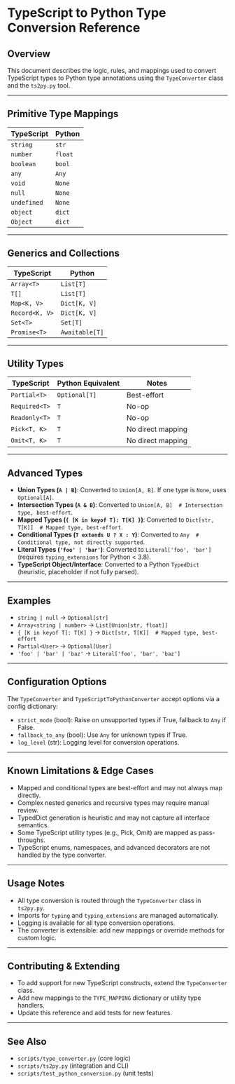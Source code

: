 # TypeScript to Python Type Conversion Reference

## Overview
This document describes the logic, rules, and mappings used to convert TypeScript types to Python type annotations using the `TypeConverter` class and the `ts2py.py` tool.

---

## Primitive Type Mappings
| TypeScript      | Python    |
|----------------|-----------|
| `string`       | `str`     |
| `number`       | `float`   |
| `boolean`      | `bool`    |
| `any`          | `Any`     |
| `void`         | `None`    |
| `null`         | `None`    |
| `undefined`    | `None`    |
| `object`       | `dict`    |
| `Object`       | `dict`    |

---

## Generics and Collections
| TypeScript         | Python           |
|-------------------|------------------|
| `Array<T>`        | `List[T]`        |
| `T[]`             | `List[T]`        |
| `Map<K, V>`       | `Dict[K, V]`     |
| `Record<K, V>`    | `Dict[K, V]`     |
| `Set<T>`          | `Set[T]`         |
| `Promise<T>`      | `Awaitable[T]`   |

---

## Utility Types
| TypeScript         | Python Equivalent         | Notes                       |
|-------------------|-------------------------|-----------------------------|
| `Partial<T>`      | `Optional[T]`           | Best-effort                 |
| `Required<T>`     | `T`                     | No-op                       |
| `Readonly<T>`     | `T`                     | No-op                       |
| `Pick<T, K>`      | `T`                     | No direct mapping           |
| `Omit<T, K>`      | `T`                     | No direct mapping           |

---

## Advanced Types
- **Union Types (`A | B`)**: Converted to `Union[A, B]`. If one type is `None`, uses `Optional[A]`.
- **Intersection Types (`A & B`)**: Converted to `Union[A, B]  # Intersection type, best-effort`.
- **Mapped Types (`{ [K in keyof T]: T[K] }`)**: Converted to `Dict[str, T[K]]  # Mapped type, best-effort`.
- **Conditional Types (`T extends U ? X : Y`)**: Converted to `Any  # Conditional type, not directly supported`.
- **Literal Types (`'foo' | 'bar'`)**: Converted to `Literal['foo', 'bar']` (requires `typing_extensions` for Python < 3.8).
- **TypeScript Object/Interface**: Converted to a Python `TypedDict` (heuristic, placeholder if not fully parsed).

---

## Examples
- `string | null` → `Optional[str]`
- `Array<string | number>` → `List[Union[str, float]]`
- `{ [K in keyof T]: T[K] }` → `Dict[str, T[K]]  # Mapped type, best-effort`
- `Partial<User>` → `Optional[User]`
- `'foo' | 'bar' | 'baz'` → `Literal['foo', 'bar', 'baz']`

---

## Configuration Options
The `TypeConverter` and `TypeScriptToPythonConverter` accept options via a config dictionary:
- `strict_mode` (bool): Raise on unsupported types if True, fallback to `Any` if False.
- `fallback_to_any` (bool): Use `Any` for unknown types if True.
- `log_level` (str): Logging level for conversion operations.

---

## Known Limitations & Edge Cases
- Mapped and conditional types are best-effort and may not always map directly.
- Complex nested generics and recursive types may require manual review.
- TypedDict generation is heuristic and may not capture all interface semantics.
- Some TypeScript utility types (e.g., Pick, Omit) are mapped as pass-throughs.
- TypeScript enums, namespaces, and advanced decorators are not handled by the type converter.

---

## Usage Notes
- All type conversion is routed through the `TypeConverter` class in `ts2py.py`.
- Imports for `typing` and `typing_extensions` are managed automatically.
- Logging is available for all type conversion operations.
- The converter is extensible: add new mappings or override methods for custom logic.

---

## Contributing & Extending
- To add support for new TypeScript constructs, extend the `TypeConverter` class.
- Add new mappings to the `TYPE_MAPPING` dictionary or utility type handlers.
- Update this reference and add tests for new features.

---

## See Also
- `scripts/type_converter.py` (core logic)
- `scripts/ts2py.py` (integration and CLI)
- `scripts/test_python_conversion.py` (unit tests) 